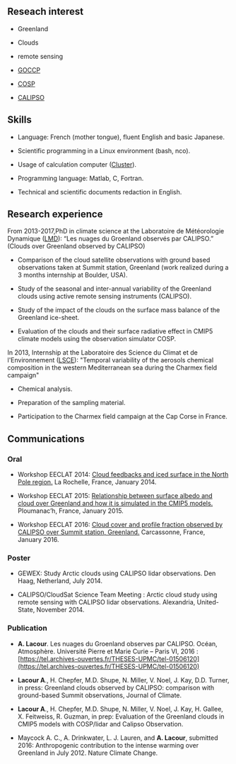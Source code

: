 ## Reseach interest

- Greenland

- Clouds

- remote sensing

- [GOCCP](http://climserv.ipsl.polytechnique.fr/cfmip-obs/)

- [COSP](http://cfmip.metoffice.com/COSP.html)

- [CALIPSO](https://www-calipso.larc.nasa.gov/)


## Skills

- Language: French (mother tongue), fluent English and basic Japanese.

- Scientific programming in a Linux environment (bash, nco).

- Usage of calculation computer ([Cluster](http://climserv.ipsl.polytechnique.fr/index.php?lang=fr)).
- Programming language: Matlab, C, Fortran.

- Technical and scientific documents redaction in English.



## Research experience

From 2013-2017,PhD in climate science at the Laboratoire de Météorologie Dynamique ([LMD](http://lmd.polytechnique.fr/)):
“Les nuages du Groenland observés par CALIPSO.” (Clouds over Greenland observed by CALIPSO)

- Comparison of the cloud satellite observations with ground based observations taken at Summit station, Greenland (work realized during a 3 months internship at Boulder, USA).

- Study of the seasonal and inter-annual variability of the Greenland clouds using active remote sensing instruments (CALIPSO).

- Study of the impact of the clouds on the surface mass balance of the Greenland ice-sheet.

- Evaluation of the clouds and their surface radiative effect in CMIP5 climate models using the observation simulator COSP.

In 2013, Internship at the Laboratoire des Science du Climat et de l'Environnement ([LSCE](http://www.lsce.ipsl.fr/)): "Temporal variability of the aerosols chemical composition in the western Mediterranean sea during the Charmex field campaign"

- Chemical analysis.

- Preparation of the sampling material.

- Participation to the Charmex field campaign at the Cap Corse in France.


## Communications
### Oral

- Workshop EECLAT 2014: [Cloud feedbacks and iced surface in the North Pole region.](http://admweb.lmd.polytechnique.fr/~noel/EECLAT_workshop_2014/EECLAT2014_T17_Lacour.pdf) La Rochelle, France, January 2014.

- Workshop EECLAT 2015: [Relationship between surface albedo and cloud over Greenland and how it is simulated in the CMIP5 models.](http://eeclat.ipsl.jussieu.fr/wp-content/uploads/2015/01/Lacour_presentation-EECLAT-alacour.pdf) Ploumanac’h, France, January 2015.

- Workshop EECLAT 2016: [Cloud cover and profile fraction observed by CALIPSO over Summit station, Greenland.](https://mycore.core-cloud.net/public.php?service=files&t=e4436118951013bf4e8d018142759b4d) Carcassonne, France, January 2016.


### Poster

- GEWEX: Study Arctic clouds using CALIPSO lidar observations. Den Haag, Netherland, July 2014.

- CALIPSO/CloudSat Science Team Meeting : Arctic cloud study using remote sensing with CALIPSO lidar observations. Alexandria, United-State, November 2014.


### Publication

- **A. Lacour**. Les nuages du Groenland observes par CALIPSO. Océan, Atmosphère. Université Pierre et Marie Curie – Paris VI, 2016 : [https://tel.archives-ouvertes.fr/THESES-UPMC/tel-01506120](https://tel.archives-ouvertes.fr/THESES-UPMC/tel-01506120)

- **Lacour A**., H. Chepfer, M.D. Shupe, N. Miller, V. Noel, J. Kay, D.D. Turner, in press: Greenland clouds observed by CALIPSO: comparison with ground-based Summit observations, Journal of Climate.

- **Lacour A**., H. Chepfer, M.D. Shupe, N. Miller, V. Noel, J. Kay, H. Gallee, X. Feitweiss, R. Guzman, in prep: Evaluation of the Greenland clouds in CMIP5 models with COSP/lidar and Calipso Observation.

- Maycock A. C., A. Drinkwater, L. J. Lauren, and **A. Lacour**, submitted  2016: Anthropogenic contribution to the intense warming over Greenland in July 2012. Nature Climate Change.

